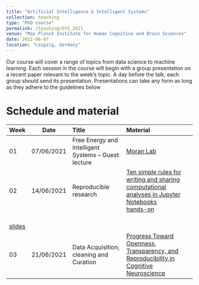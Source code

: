 ```yaml
---
title: "Artificial Intelligence & Intelligent Systems"
collection: teaching
type: "PhD course"
permalink: /teaching/SYS_2021
venue: "Max Planck Institute for Human Cognitive and Brain Sciences"
date: 2021-06-07
location: "Leipzig, Germany"
---
```



Our course will cover a range of topics from data science to machine learning. Each session in the course will begin with a group presentation on a recent paper relevant to the week’s topic. A day before the talk, each group should send its presentation. Presentations can take any form as long as they adhere to the guidelines below


# Schedule  and material

| Week  | Date  | Title  |   Material  | 
| :--- | :---: | :--- | :--- | 
|  01   | 07/06/2021      | Free Energy and Intelligent Systems – Guest lecture      | [Moran Lab](https://www.kcl.ac.uk/people/rosalyn-moran)     |  
| 02  | 14/06/2021 | Reproducible research | [Ten simple rules for writing and sharing computational analyses in Jupyter Notebooks](https://esoreq.github.io/Real_site/files/Week-02.pdf)<br> [hands-on](https://esoreq.github.io/Real_site/02-week/index.html)
<br> [slides](../presentations/online_meeting_02.html) | 
| 03  | 21/06/2021 | Data Acquisition, cleaning and Curation | [Progress Toward Openness, Transparency, and Reproducibility in Cognitive Neuroscience](https://esoreq.github.io/Real_site/files/Week-03.pdf) | 